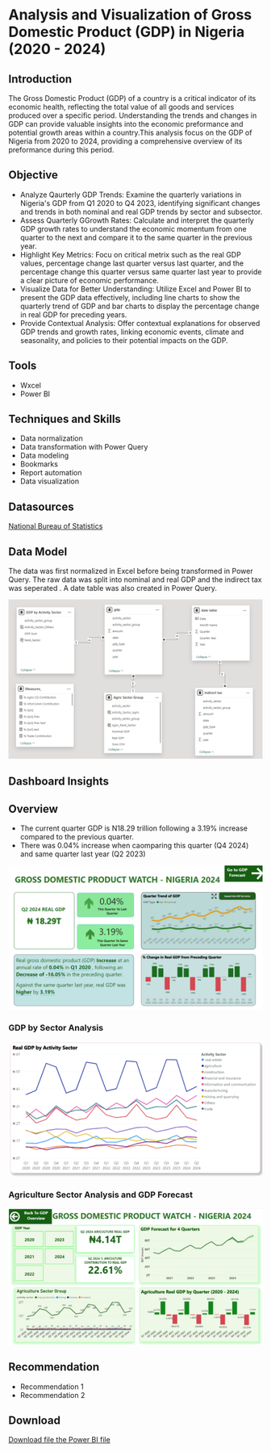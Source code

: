 # Analysis and Visualization of Gross Domestic Product (GDP) in Nigeria (2020 - 2024)

## Introduction
The Gross Domestic Product (GDP) of a country is a critical indicator of its economic health, reflecting the total value of all goods and services produced over a specific period. Understanding the trends and changes in GDP can provide valuable insights into the economic preformance and potential growth areas within a country.This analysis focus on the GDP of Nigeria from 2020 to 2024, providing a comprehensive overview of its preformance during this period. 

## Objective
- Analyze Qaurterly GDP Trends: Examine the quarterly variations in Nigeria's GDP from Q1 2020 to Q4 2023, identifying significant changes and trends in both nominal and real GDP trends by sector and subsector.
- Assess Quarterly GGrowth Rates: Calculate and interpret the quarterly GDP growth rates to understand the economic momentum from one quarter to the next and compare it to the same quarter in the previous year.
- Highlight Key Metrics: Focu on critical metrix such as the real GDP values, percentage change last quarter versus last quarter, and the percentage change this quarter versus same quarter last year to provide a clear picture of economic performance.
- Visualize Data for Better Understanding: Utilize Excel and Power BI to present the GDP data effectively, including line charts to show the quarterly trend of GDP and bar charts to display the percentage change in real GDP for preceding years.
- Provide Contextual Analysis: Offer contextual explanations for observed GDP trends and growth rates, linking economic events, climate and seasonality, and policies to their potential impacts on the GDP. 

## Tools
- Wxcel
- Power BI
  
## Techniques and Skills
- Data normalization
- Data transformation with Power Query
- Data modeling
- Bookmarks
- Report automation
- Data visualization

## Datasources
<a href = "https://nigerianstat.gov.ng/elibrary/read/1241506"> National Bureau of Statistics </a>

## Data Model
The data was first normalized in Excel before being transformed in Power Query. The raw data was split into nominal and real GDP and the indirect tax was seperated . A date table was also created in Power Query.

![Data Model](https://github.com/Kani635/Demo-GDP-Analysis/blob/main/images/gdp_portfolio_data_model.png)

## Dashboard Insights
## Overview
- The current quarter GDP is N18.29 trillion following a 3.19% increase compared to the previous quarter.
- There was 0.04% increase when caomparing this quarter (Q4 2024) and same quarter last year (Q2 2023)

![Overview Dashboard](https://github.com/Kani635/Demo-GDP-Analysis/blob/main/images/gdp_portfolio_main.png)

### GDP by Sector Analysis
![GDP by Sctor Analysis](https://github.com/Kani635/Demo-GDP-Analysis/blob/main/images/gdp_portfolio_by_sector.png)

### Agriculture Sector Analysis and GDP Forecast
![Agriculture GDP Insight Analysis](https://github.com/Kani635/Demo-GDP-Analysis/blob/main/images/gdp_portfolio_agric.png)

## Recommendation
- Recommendation 1
- Recommendation 2
  
## Download
<a href = "https://github.com/Kani635/Demo-GDP-Analysis/raw/main/images/GDP%20Analysis%20Dashboard%20-%20Kani.pbix"> Download file the Power BI file </a>

